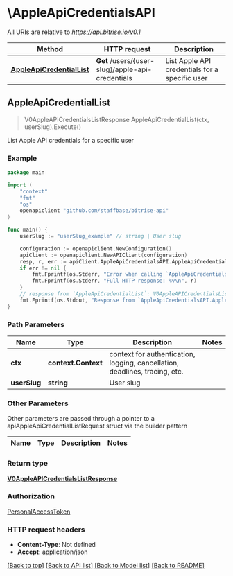 # \AppleApiCredentialsAPI

All URIs are relative to *https://api.bitrise.io/v0.1*

Method | HTTP request | Description
------------- | ------------- | -------------
[**AppleApiCredentialList**](AppleApiCredentialsAPI.md#AppleApiCredentialList) | **Get** /users/{user-slug}/apple-api-credentials | List Apple API credentials for a specific user



## AppleApiCredentialList

> V0AppleAPICredentialsListResponse AppleApiCredentialList(ctx, userSlug).Execute()

List Apple API credentials for a specific user



### Example

```go
package main

import (
    "context"
    "fmt"
    "os"
    openapiclient "github.com/staffbase/bitrise-api"
)

func main() {
    userSlug := "userSlug_example" // string | User slug

    configuration := openapiclient.NewConfiguration()
    apiClient := openapiclient.NewAPIClient(configuration)
    resp, r, err := apiClient.AppleApiCredentialsAPI.AppleApiCredentialList(context.Background(), userSlug).Execute()
    if err != nil {
        fmt.Fprintf(os.Stderr, "Error when calling `AppleApiCredentialsAPI.AppleApiCredentialList``: %v\n", err)
        fmt.Fprintf(os.Stderr, "Full HTTP response: %v\n", r)
    }
    // response from `AppleApiCredentialList`: V0AppleAPICredentialsListResponse
    fmt.Fprintf(os.Stdout, "Response from `AppleApiCredentialsAPI.AppleApiCredentialList`: %v\n", resp)
}
```

### Path Parameters


Name | Type | Description  | Notes
------------- | ------------- | ------------- | -------------
**ctx** | **context.Context** | context for authentication, logging, cancellation, deadlines, tracing, etc.
**userSlug** | **string** | User slug | 

### Other Parameters

Other parameters are passed through a pointer to a apiAppleApiCredentialListRequest struct via the builder pattern


Name | Type | Description  | Notes
------------- | ------------- | ------------- | -------------


### Return type

[**V0AppleAPICredentialsListResponse**](V0AppleAPICredentialsListResponse.md)

### Authorization

[PersonalAccessToken](../README.md#PersonalAccessToken)

### HTTP request headers

- **Content-Type**: Not defined
- **Accept**: application/json

[[Back to top]](#) [[Back to API list]](../README.md#documentation-for-api-endpoints)
[[Back to Model list]](../README.md#documentation-for-models)
[[Back to README]](../README.md)

